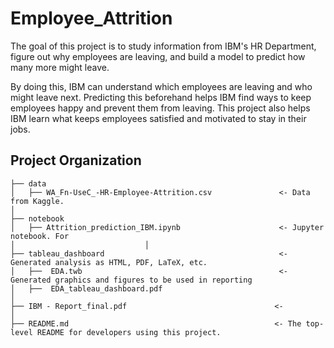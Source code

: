 Employee_Attrition
==============================

The goal of this project is to study information from IBM's HR Department, figure out why employees are leaving, and build a model to predict how many more might leave.

By doing this, IBM can understand which employees are leaving and who might leave next. Predicting this beforehand helps IBM find ways to keep employees happy and prevent them from leaving. This project also helps IBM learn what keeps employees satisfied and motivated to stay in their jobs.


Project Organization
------------

    ├── data
    │   ├── WA_Fn-UseC_-HR-Employee-Attrition.csv               <- Data from Kaggle.
    │
    ├── notebook                                                            
    │   ├── Attrition_prediction_IBM.ipynb                      <- Jupyter notebook. For 
    │                             │
    ├── tableau_dashboard                                       <- Generated analysis as HTML, PDF, LaTeX, etc.
    │   ├──  EDA.twb                                            <- Generated graphics and figures to be used in reporting
    │   ├──  EDA_tableau_dashboard.pdf
    │
    ├── IBM - Report_final.pdf                                 <- 
    │
    ├── README.md                                              <- The top-level README for developers using this project.
